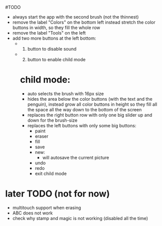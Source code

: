 #TODO

- always start the app with the second brush (not the thinnest)
- remove the label "Colors" on the bottom left instead stretch the color buttons in width, so they fill the whole row
- remove the label "Tools" on the left
- add two more buttons at the left bottom:
    - 1. button to disable sound
    - 2. button to enable child mode
      # child mode:
        - auto selects the brush with 16px size
        - hides the area below the color buttons (with the text and the penguin), instead grow all color buttons in height so they fill all the space all the way down to the bottom of the screen
        - replaces the right button row with only one big slider up and down for the brush-size
        - replaces the left buttons with only some big buttons:
            - paint
            - eraser
            - fill
            - save
            - new:
                - will autosave the current picture
            - undo
            - redo
            - exit child mode

# later TODO (not for now)
- multitouch support when erasing
- ABC does not work
- check why stamp and magic is not working (disabled all the time)

